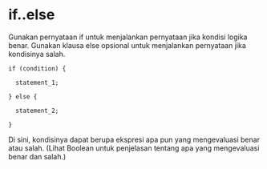 # if..else

Gunakan pernyataan if untuk menjalankan pernyataan jika kondisi logika benar. Gunakan klausa else opsional untuk menjalankan pernyataan jika kondisinya salah.

`if (condition) {`

`  statement_1;`

`} else {`

`  statement_2;`

`}`

Di sini, kondisinya dapat berupa ekspresi apa pun yang mengevaluasi benar atau salah. (Lihat Boolean untuk penjelasan tentang apa yang mengevaluasi benar dan salah.)